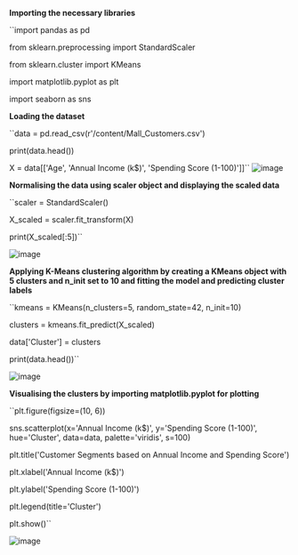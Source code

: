 **Importing the necessary libraries**

``import pandas as pd

from sklearn.preprocessing import StandardScaler

from sklearn.cluster import KMeans

import matplotlib.pyplot as plt

import seaborn as sns 



**Loading the dataset**

``data = pd.read_csv(r'/content/Mall_Customers.csv')

print(data.head())

X = data[['Age', 'Annual Income (k$)', 'Spending Score (1-100)']]``
![image](https://github.com/user-attachments/assets/95d0e9e3-4f4a-4f5f-b312-30d2973e1240)


**Normalising the data using scaler object and displaying the scaled data**

``scaler = StandardScaler()

X_scaled = scaler.fit_transform(X)

print(X_scaled[:5])``

![image](https://github.com/user-attachments/assets/97e4ec21-6a2c-4101-bd23-efe56e36fe6c)


**Applying K-Means clustering algorithm by creating a KMeans object with 5 clusters and n_init set to 10 and fitting the model and predicting cluster labels**

``kmeans = KMeans(n_clusters=5, random_state=42, n_init=10)

clusters = kmeans.fit_predict(X_scaled)

data['Cluster'] = clusters

print(data.head())``

![image](https://github.com/user-attachments/assets/0d7c79a1-d8ae-4025-8f0b-f3ff00f12867)


**Visualising the clusters by importing matplotlib.pyplot for plotting**

``plt.figure(figsize=(10, 6))

sns.scatterplot(x='Annual Income (k$)', y='Spending Score (1-100)', hue='Cluster', data=data, palette='viridis', s=100)

plt.title('Customer Segments based on Annual Income and Spending Score')

plt.xlabel('Annual Income (k$)')

plt.ylabel('Spending Score (1-100)')

plt.legend(title='Cluster')

plt.show()``

![image](https://github.com/user-attachments/assets/c3f06aa9-ac52-4a5c-b2f7-f5d5694a68ae)
